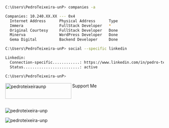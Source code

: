 ```bash
C:\Users\PedroTeixeira-unP> companies -a

Companies: 10.240.XX.XX --- 0x4
  Internet Address      Physical Address      Type
  Immera                FullStack Developer   *
  Original Courtesy     FullStack Developer   Done
  Minerva               WordPress Developer   Done
  Gema Digital          Backend Developer     Done

C:\Users\PedroTeixeira-unP> social --specific linkedin

Linkedin:
  Connection-specific............: https://www.linkedin.com/in/pedro-teixeira-unp/
  Status.........................: active

C:\Users\PedroTeixeira-unP>
```
<p>Support Me <a href="https://www.buymeacoffee.com/pedroteixeiraunp"> <img align="left" src="https://cdn.buymeacoffee.com/buttons/v2/default-yellow.png" height="50" width="210" alt="pedroteixeiraunp" /></a></p><br><br>

<p><img align="center" src="https://github-readme-stats.vercel.app/api/top-langs?username=pedroteixeira-unp&show_icons=true&locale=en&layout=compact" alt="pedroteixeira-unp" /></p>

<p><img align="center" src="https://github-readme-streak-stats.herokuapp.com/?user=pedroteixeira-unp&" alt="pedroteixeira-unp" /></p>
